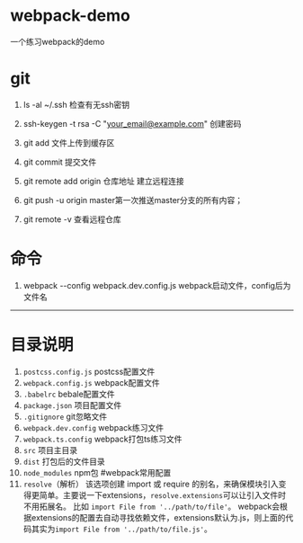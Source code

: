 webpack-demo
====
一个练习webpack的demo

# git
1. ls -al ~/.ssh 检查有无ssh密钥

2. ssh-keygen -t rsa -C "your_email@example.com" 创建密码

3. git add 文件上传到缓存区

4. git commit 提交文件 

5. git remote add origin 仓库地址  建立远程连接

6. git push -u origin master第一次推送master分支的所有内容；

7. git remote -v 查看远程仓库
# 命令
1. webpack --config webpack.dev.config.js webpack启动文件，config后为文件名
****
# 目录说明
1. ```postcss.config.js``` postcss配置文件
2. ```webpack.config.js``` webpack配置文件
3. ```.babelrc```   bebale配置文件
4. ```package.json``` 项目配置文件
5. ```.gitignore``` git忽略文件
6. `webpack.dev.config`  webpack练习文件
7. `webpack.ts.config` webpack打包ts练习文件
8. `src` 项目主目录
9. `dist` 打包后的文件目录
10. `node_modules` npm包
#webpack常用配置
1. `resolve`（解析） 该选项创建 import 或 require 的别名，来确保模块引入变得更简单。主要说一下extensions，`resolve.extensions`可以让引入文件时不用拓展名。
比如 ``import File from '../path/to/file'``。
webpack会根据extensions的配置去自动寻找依赖文件，extensions默认为.js，则上面的代码其实为``import File from '../path/to/file.js'``。